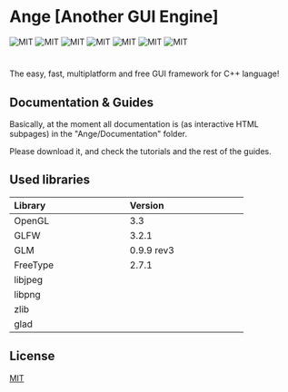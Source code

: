 # Ange [Another GUI Engine]

![MIT](https://img.shields.io/badge/Version-0.1-brightgreen.svg) ![MIT](https://img.shields.io/badge/Build-Passed-brightgreen.svg) ![MIT](https://img.shields.io/badge/Platform-Windows-blue.svg) ![MIT](https://img.shields.io/badge/Platform-Linux-blue.svg) ![MIT](https://img.shields.io/badge/Compiler-MSVC-blue.svg) ![MIT](https://img.shields.io/badge/Compiler-GCC-blue.svg) ![MIT](https://img.shields.io/badge/Compiler-CLANG-blue.svg)
#

The easy, fast, multiplatform and free GUI framework for C++ language!

## Documentation & Guides

Basically, at the moment all documentation is (as interactive HTML subpages) in the "Ange/Documentation" folder.


Please download it, and check the tutorials and the rest of the guides.

## Used libraries
| Library &emsp;&emsp;&emsp;&emsp;&emsp;&emsp;&emsp;&emsp; | Version &emsp;&emsp;&emsp;&emsp;&emsp;&emsp;&emsp;&emsp; |
|:--------------|:------------|
| OpenGL        | 3.3 |
| GLFW          | 3.2.1 |
| GLM           | 0.9.9 rev3 |
| FreeType      | 2.7.1 |
| libjpeg       |  |
| libpng        |  |
| zlib          |  |
| glad          |  |

## License
[MIT](https://choosealicense.com/licenses/mit/)

